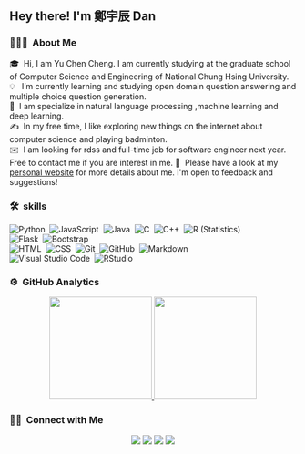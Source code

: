 

<h2>Hey there! I'm 鄭宇辰 Dan</h2>

### 👨🏻‍💻 &nbsp;About Me
🎓 &nbsp;Hi, I am Yu Chen Cheng. I am currently studying at the graduate school of Computer Science and Engineering of National Chung Hsing University.\
💡  &nbsp; I’m currently learning and studying open domain question answering and multiple choice question generation.\
🌱 &nbsp;I am specialize in natural language processing ,machine learning and deep learning.\
✍️ &nbsp;In my free time, I like exploring new things on the internet about computer science and playing badminton.\
✉️ &nbsp;I am looking for rdss and full-time job for software engineer next year. Free to contact me if you are interest in me.
📄 &nbsp;Please have a look at my [personal website](https://dan890407.github.io/) for more details about me. I'm open to feedback and suggestions!

### 🛠 &nbsp;skills

![Python](https://img.shields.io/badge/-Python-05122A?style=flat&logo=python)&nbsp;
![JavaScript](https://img.shields.io/badge/-JavaScript-05122A?style=flat&logo=javascript)&nbsp;
![Java](https://img.shields.io/badge/-Java-05122A?style=flat&logo=Java&logoColor=FFA518)&nbsp;
![C](https://img.shields.io/badge/-C-05122A?style=flat&logo=C&logoColor=A8B9CC)&nbsp;
![C++](https://img.shields.io/badge/-C++-05122A?style=flat&logo=C%2B%2B&logoColor=00599C)&nbsp;
![R (Statistics)](https://img.shields.io/badge/-R-05122A?style=flat&logo=R&logoColor=276DC3)\
![Flask](https://img.shields.io/badge/-Flask-05122A?style=flat&logo=flask)&nbsp;
![Bootstrap](https://img.shields.io/badge/-Bootstrap-05122A?style=flat&logo=bootstrap&logoColor=563D7C)\
![HTML](https://img.shields.io/badge/-HTML-05122A?style=flat&logo=HTML5)&nbsp;
![CSS](https://img.shields.io/badge/-CSS-05122A?style=flat&logo=CSS3&logoColor=1572B6)&nbsp;
![Git](https://img.shields.io/badge/-Git-05122A?style=flat&logo=git)&nbsp;
![GitHub](https://img.shields.io/badge/-GitHub-05122A?style=flat&logo=github)&nbsp;
![Markdown](https://img.shields.io/badge/-Markdown-05122A?style=flat&logo=markdown)\
![Visual Studio Code](https://img.shields.io/badge/-Visual%20Studio%20Code-05122A?style=flat&logo=visual-studio-code&logoColor=007ACC)&nbsp;
![RStudio](https://img.shields.io/badge/-RStudio-05122A?style=flat&logo=rstudio)&nbsp;
### ⚙️ &nbsp;GitHub Analytics

<p align="center">
<a href="https://github.com/dan890407">
  <img height="180em" src="https://github-readme-stats-eight-theta.vercel.app/api?username=dan890407&show_icons=true&theme=dracula&include_all_commits=true&count_private=true"/>
  <img height="180em" src="https://github-readme-stats-eight-theta.vercel.app/api/top-langs/?username=dan890407&layout=compact&langs_count=8&theme=dracula"/>
</a>
</p>

### 🤝🏻 &nbsp;Connect with Me

<p align="center">
<a href="https://dan890407.github.io"><img src="https://img.shields.io/badge/-dan890407.com-3423A6?style=flat&logo=Google-Chrome&logoColor=white"/></a>
<a href="https://www.linkedin.com/in/%E5%AE%87%E8%BE%B0-%E9%84%AD-95903325a/"><img src="https://img.shields.io/badge/-鄭宇辰-0077B5?style=flat&logo=Linkedin&logoColor=white"/></a>
<a href="dan890407@gmail.com"><img src="https://img.shields.io/badge/-dan890407@gmail.com-D14836?style=flat&logo=Gmail&logoColor=white"/></a>
<a href="https://www.facebook.com/chengdan0407"><img src="https://img.shields.io/badge/-@dan890407-1877F2?style=flat&logo=Facebook&logoColor=white"/></a>
</p>

<!---
dan890407/dan890407 is a ✨ special ✨ repository because its `README.md` (this file) appears on your GitHub profile.
You can click the Preview link to take a look at your changes.
--->
